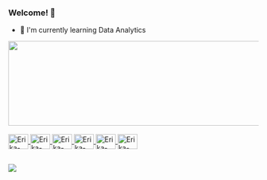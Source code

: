 ### Welcome! 👋

- 🌱 I'm currently learning Data Analytics

<!-- - 💬 I'm a native Brazilian Portuguese speaker, proficient in English and also have beginner skills in Spanish and Italian -->


<div align="center">
  <a href="https://github.com/erikamaylim">
  <!-- <img height="180em" src="https://github-readme-stats.vercel.app/api?username=erikamaylim&show_icons=true&theme=radical&include_all_commits=true&count_private=true"/>  -->
 <img height="170em" src="https://github-readme-stats.vercel.app/api/top-langs/?username=erikamaylim&layout=compact&langs_count=7&theme=radical" width="700"/>
  <!-- <img height="170em" src="https://github-readme-streak-stats.herokuapp.com?user=erikamaylim&theme=radical" width="700"> -->
</div> 


  <div style="display: inline_block"><br>
  <img align="center" alt="Erika-Java" height="30" width="40" src="https://cdn.jsdelivr.net/gh/devicons/devicon/icons/java/java-original.svg">
  <img align="center" alt="Erika-Python" height="30" width="40" src="https://cdn.jsdelivr.net/gh/devicons/devicon/icons/python/python-original.svg">
  <img align="center" alt="Erika-CS" height="30" width="40" src="https://cdn.jsdelivr.net/gh/devicons/devicon/icons/csharp/csharp-original.svg">
  <img align="center" alt="Erika-Go" height="30" width="40" src="https://cdn.jsdelivr.net/gh/devicons/devicon/icons/go/go-original.svg" />
  <img align="center" alt="Erika-HTML5" height="30" width="40" src="https://cdn.jsdelivr.net/gh/devicons/devicon/icons/html5/html5-original.svg" />
  <img align="center" alt="Erika-HTML5" height="30" width="40" src="https://cdn.jsdelivr.net/gh/devicons/devicon/icons/css3/css3-original.svg" />
            
  

</div>
  
 ##
  
  <div> 
  <!-- <a href="https://www.youtube.com/channel/UC44Y7HUcjOu200dbBYjSjjQ" target="_blank"><img src="https://img.shields.io/badge/YouTube-FF0000?style=for-the-badge&logo=youtube&logoColor=white" target="_blank"></a> -->
  <!-- <a href="AQUI VAI O LINK DO INSTAGRAM target="_blank"><img src="https://img.shields.io/badge/-Instagram-%23E4405F?style=for-the-badge&logo=instagram&logoColor=white" target="_blank"></a>  -->
  <a href = "mailto:dev.erikamaylim@gmail.com"><img src="https://img.shields.io/badge/-Gmail-%23333?style=for-the-badge&logo=gmail&logoColor=white" target="_blank"></a>
  <!-- <a href="AQUI VAI O LINK DO LINKEDIN" target="_blank"><img src="https://img.shields.io/badge/-LinkedIn-%230077B5?style=for-the-badge&logo=linkedin&logoColor=white" target="_blank"></a>  -->
 
  <!-- ![Snake animation](https://github.com/erikamaylim/erikamaylim/blob/output/github-contribution-grid-snake.svg)  -->
 
</div>


<!--
**erikamaylim/erikamaylim** is a ✨ _special_ ✨ repository because its `README.md` (this file) appears on your GitHub profile.

Here are some ideas to get you started:

- 🔭 I’m currently working on ...
- 🌱 I’m currently learning ...
- 👯 I’m looking to collaborate on ...
- 🤔 I’m looking for help with ...
- 💬 Ask me about ...
- 📫 How to reach me: ...
- 😄 Pronouns: ...
- ⚡ Fun fact: ...
-->
